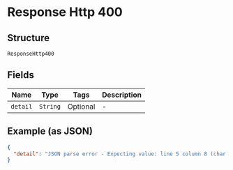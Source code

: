 
# Response Http 400

## Structure

`ResponseHttp400`

## Fields

| Name | Type | Tags | Description |
|  --- | --- | --- | --- |
| `detail` | `String` | Optional | - |

## Example (as JSON)

```json
{
  "detail": "JSON parse error - Expecting value: line 5 column 8 (char 56)"
}
```

